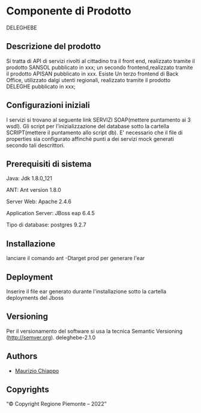 # Componente di Prodotto

DELEGHEBE

## Descrizione del prodotto

Si tratta di API di servizi rivolti al cittadino tra il front end, realizzato tramite il prodotto SANSOL pubblicato in xxx;
un secondo frontend,realizzato tramite il prodotto APISAN pubblicato in xxx. 
Esiste Un terzo frontend di Back Office, utilizzato dalgi utenti regionali, realizzato tramite il prodotto DELEGHE pubblicato in xxx; 

## Configurazioni iniziali

I servizi si trovano al seguente link SERVIZI SOAP(mettere puntamento ai 3 wsdl).
Gli script per l'inizializzazione del database sotto la cartella SCRIPT(mettere il puntamento allo script db). 
E' necessario che il file di properties sia configurato affinchè punti a dei servizi mock generati secondo tali descrittori.

## Prerequisiti di sistema

Java: Jdk 1.8.0_121

ANT: Ant version 1.8.0

Server Web: Apache 2.4.6

Application Server: JBoss eap 6.4.5

Tipo di database: postgres  9.2.7 

## Installazione

lanciare il comando ant -Dtarget prod per generare l'ear

## Deployment

Inserire il file ear generato durante l'installazione sotto la cartella deployments del Jboss

## Versioning

Per il versionamento del software si usa la tecnica Semantic Versioning (http://semver.org).
deleghebe-2.1.0

## Authors
* [Maurizio Chiappo](https://github.com/maurizio-chiappo)

## Copyrights

“© Copyright Regione Piemonte – 2022”